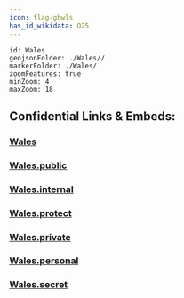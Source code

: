 ```yaml
---
icon: flag-gbwls
has_id_wikidata: Q25 
---
```


```leaflet
id: Wales
geojsonFolder: ./Wales//
markerFolder: ./Wales/
zoomFeatures: true 
minZoom: 4 
maxZoom: 18
```


## Confidential Links & Embeds: 

### [Wales](/_Standards/Earth/Continent/Europe/Europe~North/UK/Wales.md) 

### [Wales.public](/_public/Earth/Continent/Europe/Europe~North/UK/Wales.public.md) 

### [Wales.internal](/_internal/Earth/Continent/Europe/Europe~North/UK/Wales.internal.md) 

### [Wales.protect](/_protect/Earth/Continent/Europe/Europe~North/UK/Wales.protect.md) 

### [Wales.private](/_private/Earth/Continent/Europe/Europe~North/UK/Wales.private.md) 

### [Wales.personal](/_personal/Earth/Continent/Europe/Europe~North/UK/Wales.personal.md) 

### [Wales.secret](/_secret/Earth/Continent/Europe/Europe~North/UK/Wales.secret.md)

